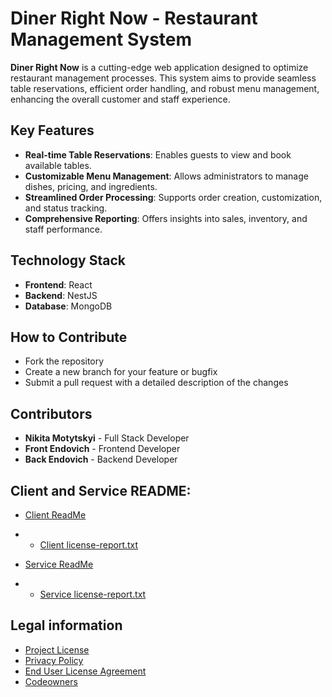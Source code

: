 # Diner Right Now - Restaurant Management System

**Diner Right Now** is a cutting-edge web application designed to optimize restaurant management processes. This system aims to provide seamless table reservations, efficient order handling, and robust menu management, enhancing the overall customer and staff experience.

## Key Features
- **Real-time Table Reservations**: Enables guests to view and book available tables.
- **Customizable Menu Management**: Allows administrators to manage dishes, pricing, and ingredients.
- **Streamlined Order Processing**: Supports order creation, customization, and status tracking.
- **Comprehensive Reporting**: Offers insights into sales, inventory, and staff performance.

## Technology Stack
- **Frontend**: React
- **Backend**: NestJS
- **Database**: MongoDB

## How to Contribute
- Fork the repository
- Create a new branch for your feature or bugfix
- Submit a pull request with a detailed description of the changes

## Contributors
- **Nikita Motytskyi** - Full Stack Developer
- **Front Endovich** - Frontend Developer
- **Back Endovich** - Backend Developer

## Client and Service README:
- [Client ReadMe](drn-client%2FREADME.md)
- - [Client license-report.txt](drn-client%2Flicense-report.txt)


- [Service ReadMe](drn-service%2FREADME.md)
- - [Service license-report.txt](drn-service%2Flicense-report.txt)

## Legal information
- [Project License](LICENSE)
- [Privacy Policy](PRIVACY_POLICY.md)
- [End User License Agreement](EULA.md)
- [Codeowners](CODEOWNERS)
